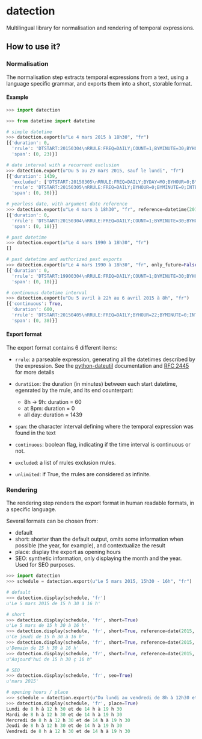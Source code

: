 # datection
Multilingual library for normalisation and rendering of temporal expressions.

## How to use it?

### Normalisation
The normalisation step extracts temporal expressions from a text, using a language specific grammar, and exports them into a short, storable format.

#### Example

```python
>>> import datection

>>> from datetime import datetime

# simple datetime
>>> datection.export(u"Le 4 mars 2015 à 18h30", "fr")
[{'duration': 0,
  'rrule': 'DTSTART:20150304\nRRULE:FREQ=DAILY;COUNT=1;BYMINUTE=30;BYHOUR=18',
  'span': (0, 23)}]

# date interval with a recurrent exclusion
>>> datection.export(u"Du 5 au 29 mars 2015, sauf le lundi", "fr")
[{'duration': 1439,
  'excluded': ['DTSTART:20150305\nRRULE:FREQ=DAILY;BYDAY=MO;BYHOUR=0;BYMINUTE=0;UNTIL=20150329T000000'],
  'rrule': 'DTSTART:20150305\nRRULE:FREQ=DAILY;BYHOUR=0;BYMINUTE=0;INTERVAL=1;UNTIL=20150329',
  'span': (0, 36)}]

# yearless date, with argument date reference
>>> datection.export(u"Le 4 mars à 18h30", "fr", reference=datetime(2015, 1, 1))
[{'duration': 0,
  'rrule': 'DTSTART:20150304\nRRULE:FREQ=DAILY;COUNT=1;BYMINUTE=30;BYHOUR=18',
  'span': (0, 18)}]

# past datetime
>>> datection.export(u"Le 4 mars 1990 à 18h30", "fr")
[]

# past datetime and authorized past exports
>>> datection.export(u"Le 4 mars 1990 à 18h30", "fr", only_future=False)
[{'duration': 0,
  'rrule': 'DTSTART:19900304\nRRULE:FREQ=DAILY;COUNT=1;BYMINUTE=30;BYHOUR=18',
  'span': (0, 18)}]

# continuous datetime interval
>>> datection.export(u"Du 5 avril à 22h au 6 avril 2015 à 8h", "fr")
[{'continuous': True,
  'duration': 600,
  'rrule': 'DTSTART:20150405\nRRULE:FREQ=DAILY;BYHOUR=22;BYMINUTE=0;INTERVAL=1;UNTIL=20150406T235959',
  'span': (0, 38)}]

```

#### Export format

The export format contains 6 different items:

* ``rrule``: a parseable expression, generating all the datetimes described by the expression. See the [python-dateutil](http://labix.org/python-dateutil) documentation and [RFC 2445](http://www.ietf.org/rfc/rfc2445.txt) for more details
* ``duratiion``: the duration (in minutes) between each start datetime, egenrated by the rrule, and its end counterpart:

  * 8h → 9h: duration = 60
  * at 8pm: duration = 0
  * all day: duration = 1439

* ``span``: the character interval defining where the temporal expression was found in the text
* ``continuous``: boolean flag, indicating if the time interval is continuous or not.
* ``excluded``: a list of rrules exclusion rrules.
* ``unlimited``: if True, the rrules are considered as infinite.

### Rendering

The rendering step renders the export format in human readable formats, in a specific language.

Several formats can be chosen from:

 * default
 * short: shorter than the default output, omits some information when possible (the year, for example), and contextualize the result
 * place: display the export as opening hours
 * SEO: synthetic information, only displaying the month and the year. Used for SEO purposes.

```python
>>> import datection
>>> schedule = datection.export(u"Le 5 mars 2015, 15h30 - 16h", "fr")

# default
>>> datection.display(schedule, 'fr')
u'Le 5 mars 2015 de 15 h 30 à 16 h'

# short
>>> datection.display(schedule, 'fr', short=True)
u'Le 5 mars de 15 h 30 à 16 h'
>>> datection.display(schedule, 'fr', short=True, reference=date(2015, 3, 3))
u'Ce jeudi de 15 h 30 à 16 h'
>>> datection.display(schedule, 'fr', short=True, reference=date(2015, 3, 4))
u'Demain de 15 h 30 à 16 h'
>>> datection.display(schedule, 'fr', short=True, reference=date(2015, 3, 5))
u"Aujourd'hui de 15 h 30 ç 16 h"

# SEO
>>> datection.display(schedule, 'fr', seo=True)
u'mars 2015'

# opening hours / place
>>> schedule = datection.export(u"Du lundi au vendredi de 8h à 12h30 et de 14h à 19h30", "fr")
>>> datection.display(schedule, 'fr', place=True)
Lundi de 8 h à 12 h 30 et de 14 h à 19 h 30
Mardi de 8 h à 12 h 30 et de 14 h à 19 h 30
Mercredi de 8 h à 12 h 30 et de 14 h à 19 h 30
Jeudi de 8 h à 12 h 30 et de 14 h à 19 h 30
Vendredi de 8 h à 12 h 30 et de 14 h à 19 h 30
```
